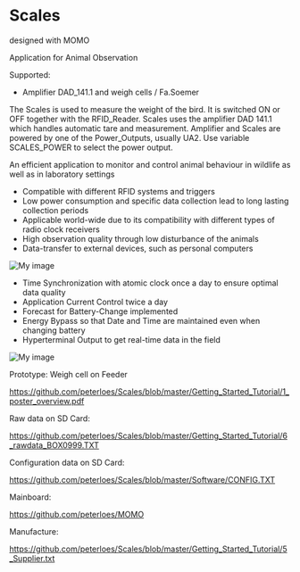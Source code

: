 ﻿# Scales
 designed with MOMO

Application for Animal Observation

Supported:
- Amplifier DAD_141.1 and weigh cells / Fa.Soemer


The Scales is used to measure the weight of the bird.  It is switched ON or
OFF together with the RFID_Reader. Scales uses the amplifier DAD 141.1
which handles automatic tare and measurement. Amplifier and Scales are
powered by one of the Power_Outputs, usually UA2. Use variable
SCALES_POWER to select the power output.


An efficient application to monitor and control animal behaviour in wildlife
as well as in laboratory settings

-	Compatible with different RFID systems and triggers
-	Low power consumption and specific data collection lead to long lasting collection periods
-	Applicable world-wide due to its compatibility with different types of radio clock receivers 
-	High observation quality through low disturbance of the animals
-	Data-transfer to external devices, such as personal computers
 

![My image](https://github.com/peterloes/Scales/blob/master/Getting_Started_Tutorial/2_Electronic_board.jpg)

- Time Synchronization with atomic clock once a day to ensure optimal data quality
- Application Current Control twice a day
- Forecast for Battery-Change implemented
- Energy Bypass so that Date and Time are maintained even when changing battery
- Hyperterminal Output to get real-time data in the field

![My image](https://github.com/peterloes/Scales/blob/master/Getting_Started_Tutorial/1_weigh_cell_rfid.JPG)

Prototype: Weigh cell on Feeder

https://github.com/peterloes/Scales/blob/master/Getting_Started_Tutorial/1_poster_overview.pdf

Raw data on SD Card:

https://github.com/peterloes/Scales/blob/master/Getting_Started_Tutorial/6_rawdata_BOX0999.TXT

Configuration data on SD Card:

https://github.com/peterloes/Scales/blob/master/Software/CONFIG.TXT

Mainboard:

https://github.com/peterloes/MOMO

Manufacture:

https://github.com/peterloes/Scales/blob/master/Getting_Started_Tutorial/5_Supplier.txt
